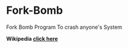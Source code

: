 # Fork-Bomb
Fork Bomb Program To crash anyone's System


**Wikipedia [click here](https://en.wikipedia.org/wiki/Fork_bomb)**
